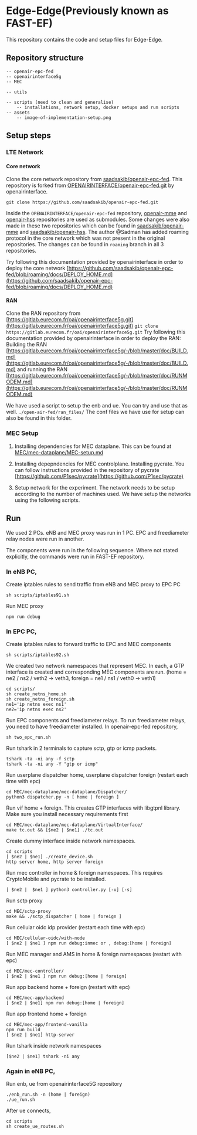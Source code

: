 # Edge-Edge(Previously known as FAST-EF)

This repository contains the code and setup files for Edge-Edge.


## Repository structure
	-- openair-epc-fed
	-- openairinterface5g
	-- MEC
		
	-- utils
		
	-- scripts (need to clean and generalise)
		-- installations, network setup, docker setups and run scripts
	-- assets
		-- image-of-implementation-setup.png

## Setup steps

### LTE Network
#### Core network
Clone the core network repository from [saadsakib/openair-epc-fed](https://github.com/saadsakib/openair-epc-fed.git). This repository is forked from [OPENAIRINTERFACE/openair-epc-fed.git](https://github.com/OPENAIRINTERFACE/openair-epc-fed.git) by openairinterface. 

```
git clone https://github.com/saadsakib/openair-epc-fed.git
```

Inside the `OPENAIRINTERFACE/openair-epc-fed` repository, [openair-mme](https://github.com/OPENAIRINTERFACE/openair-mme) and [openair-hss](https://github.com/OPENAIRINTERFACE/openair-hss) repositories are used as submodules. Some changes were also made in these two repositories which can be found in [saadsakib/openair-mme](https://github.com/saadsakib/openair-mme) and [saadsakib/openair-hss](https://github.com/saadsakib/openair-hss.git). The author @Sadman has added roaming protocol in the core network which was not present in the original repositories. The changes can be found in `roaming` branch in all 3 repositories.
	
Try following this documentation provided by openairinterface in order to deploy the core network [https://github.com/saadsakib/openair-epc-fed/blob/roaming/docs/DEPLOY_HOME.md](https://github.com/saadsakib/openair-epc-fed/blob/roaming/docs/DEPLOY_HOME.md)


#### RAN
Clone the RAN repository from [https://gitlab.eurecom.fr/oai/openairinterface5g.git](https://gitlab.eurecom.fr/oai/openairinterface5g.git)
	```git clone https://gitlab.eurecom.fr/oai/openairinterface5g.git```
Try following this documentation provided by openairinterface in order to deploy the RAN: Building the RAN [https://gitlab.eurecom.fr/oai/openairinterface5g/-/blob/master/doc/BUILD.md](https://gitlab.eurecom.fr/oai/openairinterface5g/-/blob/master/doc/BUILD.md) and running the RAN [https://gitlab.eurecom.fr/oai/openairinterface5g/-/blob/master/doc/RUNMODEM.md](https://gitlab.eurecom.fr/oai/openairinterface5g/-/blob/master/doc/RUNMODEM.md)

We have used a script to setup the enb and ue. You can try and use that as well.
	```./open-air-fed/ran_files/```
The conf files we have use for setup can also be found in this folder.
	
### MEC Setup

1. Installing dependencies for MEC dataplane. This can be found at [MEC/mec-dataplane/MEC-setup.md](MEC/mec-dataplane/MEC-setup.md)

2. Installing depepndencies for MEC controlplane. Installing pycrate. You can follow instructions provided in the repository of pycrate [https://github.com/P1sec/pycrate](https://github.com/P1sec/pycrate)

3. Setup network for the experiment. The network needs to be setup according to the number of machines used. We have setup the networks using the following scripts.

## Run

We used 2 PCs. eNB and MEC proxy was run in 1 PC. EPC and freediameter relay nodes were run in another.

The components were run in the following sequence. Where not stated explicitly, the commands were run in FAST-EF repository.

### In eNB PC,

Create iptables rules to send traffic from eNB and MEC proxy to EPC PC

```
sh scripts/iptables91.sh
```

Run MEC proxy

```
npm run debug
```

### In EPC PC,

Create iptables rules to forward traffic to EPC and MEC components

```
sh scripts/iptables92.sh
```

We created two network namespaces that represent MEC. In each, a GTP interface is created and corresponding MEC components are run. (home = ne2 / ns2 / veth2 -> veth3, foreign = ne1 / ns1 / veth0 -> veth1)

```
cd scripts/
sh create_netns_home.sh
sh create_netns_foreign.sh
ne1='ip netns exec ns1'
ne2='ip netns exec ns2'
```

Run EPC components and freediameter relays. To run freediameter relays, you need to have freediameter installed. In openair-epc-fed repository,

```
sh two_epc_run.sh
```

Run tshark in 2 terminals to capture sctp, gtp or icmp packets.

```
tshark -ta -ni any -f sctp
tshark -ta -ni any -Y "gtp or icmp"
```

Run userplane dispatcher home, userplane dispatcher foreign (restart each time with epc)

```
cd MEC/mec-dataplane/mec-dataplane/Dispatcher/
python3 dispatcher.py -n [ home | foreign ]
```

Run vif home + foreign. This creates GTP interfaces with libgtpnl library. Make sure you install necessary requirements first

```
cd MEC/mec-dataplane/mec-dataplane/VirtualInterface/
make tc.out && [$ne2 | $ne1] ./tc.out
```

Create dummy interface inside network namespaces.

```
cd scripts
[ $ne2 | $ne1] ./create_device.sh
http server home, http server foreign
```

Run mec controller in home & foreign namespaces. This requires CryptoMobile and pycrate to be installed.

```
[ $ne2 |  $ne1 ] python3 controller.py [-u] [-s]
```

Run sctp proxy

```
cd MEC/sctp-proxy
make && ./sctp_dispatcher [ home | foreign ]
```

Run cellular oidc idp provider (restart each time with epc)

```
cd MEC/cellular-oidc/with-node
[ $ne2 | $ne1 ] npm run debug:inmec or , debug:[home | foreign]
```

Run MEC manager and AMS in home & foreign namespaces (restart with epc)

```
cd MEC/mec-controller/
[ $ne2 | $ne1 ] npm run debug:[home | foreign]
```

Run app backend home + foreign (restart with epc)

```
cd MEC/mec-app/backend
[ $ne2 | $ne1] npm run debug:[home | foreign]
```

Run app frontend home + foreign

```
cd MEC/mec-app/frontend-vanilla
npm run build
[ $ne2 | $ne1] http-server
```

Run tshark inside network namespaces

```
[$ne2 | $ne1] tshark -ni any
```

### Again in eNB PC,  
Run enb, ue from openairinterface5G repository

```
./enb_run.sh -n (home | foreign)
./ue_run.sh
```

After ue connects,

```
cd scripts
sh create_ue_routes.sh
```
